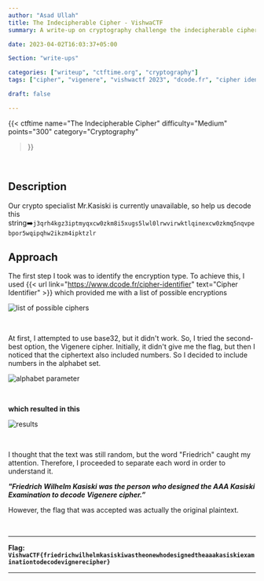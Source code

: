 ```yaml
---
author: "Asad Ullah"
title: The Indecipherable Cipher - VishwaCTF
summary: A write-up on cryptography challenge the indecipherable cipher.

date: 2023-04-02T16:03:37+05:00

Section: "write-ups"

categories: ["writeup", "ctftime.org", "cryptography"]
tags: ["cipher", "vigenere", "vishwactf 2023", "dcode.fr", "cipher identifier"]

draft: false

---
```



{{< 
ctftime 
name="The Indecipherable Cipher" 
difficulty="Medium"  
points="300"
category="Cryptography"
>}}

&nbsp;

## **Description**

Our crypto specialist Mr.Kasiski is currently unavailable, so help us decode this string➡️`j3qrh4kgz3iptmyqxcw0zkm8i5xugs5lwl0lrwvirwktlqinexcw0zkmq5nqvpebpor5wqipqhw2ikzm4ipktzlr`

## Approach

The first step I took was to identify the encryption type. To achieve this, I used {{< url link="https://www.dcode.fr/cipher-identifier" text="Cipher Identifier" >}} which provided me with a list of possible encryptions

![list of possible ciphers](/write-ups/ctftime/the-indecipherable-cipher/1.webp#center "list of possible ciphers")

&nbsp;

At first, I attempted to use base32, but it didn't work. So, I tried the second-best option, the Vigenere cipher. Initially, it didn't give me the flag, but then I noticed that the ciphertext also included numbers. So I decided to include numbers in the alphabet set.

![alphabet parameter](/write-ups/ctftime/the-indecipherable-cipher/2.webp#center "alphabet parameter")

&nbsp;

**which resulted in this**

![results](/write-ups/ctftime/the-indecipherable-cipher/3.webp#center "results")

&nbsp;

I thought that the text was still random, but the word "Friedrich" caught my attention. Therefore, I proceeded to separate each word in order to understand it.

***"Friedrich Wilhelm Kasiski was the person who designed the AAA Kasiski Examination to decode Vigenere cipher.”***

However, the flag that was accepted was actually the original plaintext.

&nbsp;

---

**Flag: `VishwaCTF{friedrichwilhelmkasiskiwastheonewhodesignedtheaaakasiskiexaminationtodecodevignerecipher}`**

---

&nbsp;

&nbsp;
